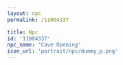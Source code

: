 ```yaml
---
layout: npc
permalink: /11004337

title: Npc
id: '11004337'
npc_name: 'Cave Opening'
icon_url: 'portrait/npc/dummy_p.png'
---
```

